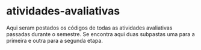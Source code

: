 # atividades-avaliativas
Aqui seram postados os códigos de todas as atividades avaliativas passadas durante o semestre. Se encontra aqui duas subpastas uma para a primeira e outra para a segunda etapa.

